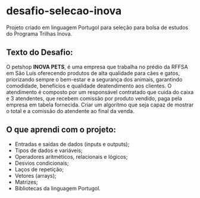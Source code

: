 # desafio-selecao-inova
 
 Projeto criado em linguagem Portugol para seleção para bolsa de estudos do Programa Trilhas Inova.
 
## Texto do Desafio:

O petshop **INOVA PETS**, é uma empresa que trabalha no prédio da RFFSA em São Luís oferecendo produtos de alta qualidade para cães e gatos, priorizando sempre o bem-estar e a segurança dos animais, garantindo comodidade, benefícios e qualidade deatendimento aos clientes. O atendimento é composto por um responsável contratado que cuida do caixa e 3 atendentes, que recebem comissão por produto vendido, paga pela empresa em tabela fornecida. Criar um algoritmo que seja capaz de mostrar o total e a comissão do atendente ao final da venda.

## O que aprendi com o projeto:

* Entradas e saídas de dados (inputs e outputs);
* Tipos de dados e variáveis;
* Operadores aritméticos, relacionais e lógicos;
* Desvios condicionais;
* Laços de repetição;
* Vetores (arrays);
* Matrizes;
* Bibliotecas da linguagem Portugol.
